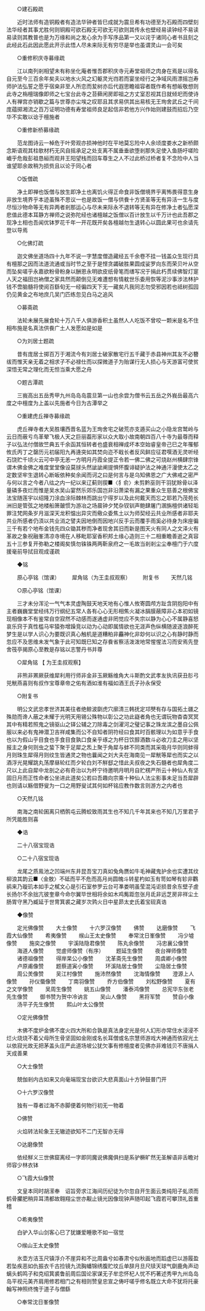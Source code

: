 <!-- { "loadSidebar": true } -->
　　○建石殿疏 

　　近时法师有造铜殿者有造法华钟者皆巳成就为震旦希有功德至为石殿而四壁刻法华经者其事尤胜何则铜殿可欲石殿无可欲无可欲则其传永也壁经易读钟经不易读易读则其教普也是为万缘和尚之发心余为手写序品第一又以诧于诸同心者书且刻之此经此石此因此愿此开示此悟人尽未来际无有穷尽是举也虽谓灵山一会可矣 

　　○重修积庆寺募缘疏 

　　江以南列剎相望未有称坐化庵者惟吾郡积庆寺元寿堂祖师之肉身在焉是以得名自元至今三百余年矣夫以地水火风之幻躯灵光岿若而宴坐经行之净域风雨漂摇岂寿师护法弘誓之愿乎宿桒非至人所恋而苃树亦后代遐思瞻祖容者既作希有想皈敬想则此寺之栴檀瑞像即师之七宝台此寺之苔藓闲房即祖之方丈室忍视其日就倾圯而使诗人有禅宫亦销歇之篇与世尊亦尘埃之叹耶且其求易供其出易核无王珣舍武丘之千间庞蕴掷湘流之百万证明功德有寿堂祖师良足起信非若他方兴作始则建鼓而招后乃空华不实敢以谂于檀施者 

　　○重修新桥募缘疏 

　　范龙图诗云一棹危于叶旁观亦损神他时在平地莫忘险中人余顷度娄水之新桥颇念斯语观其柱欹材朽无风自摇承足之处支离不属垂垂欲堕剎那失足使入鱼肠吁嗟险巇乎危哉彭祖恳絙而观井王阳望栈而回车尊生之人不过此桥过桥者复不念险中人当谁望耶余故稍为损赀且以论于同心者 

　　○饭僧疏 

　　净土即禅也饭僧与放生即净土也离饥火得正命食非饭僧境界乎离怖畏得意生身非放生境界乎本迹虽殊不思议一也是故饭一僧与供飬十方贤圣等无有异活一生与度尽恒沙物命等无有异两者剎那运心与尽未来际永不退转等无有异在修净土者弘愿深悲值此德本耳静方禅师之说弥陀经也诸檀越之饭僧以百计放生以千万计也此吾郡之现净土相也吾闻优钵罗花千年一开花既开矣各檀越勿生退转心以圆此果可也余请先登以导焉 

　　○化佛灯疏 

　　迦文佛坐道场四十九年不说一字慧度僧造藏经五千余卷不挂一钱盖众生现行具有檀那之因而法道流通或当时节之至于是悭贪蠲破胜果圆成娑罗向东而荣贝叶从空而坠矣嗟乎永嘉欲粉骨粉身以酬恩永明欲皮纸骨笔而缮写况于捐此朽贯续佛智灯寔人天之福田岂衲僧之家具然而颠倒见无难遭想有情躭世乐委用恢等泥沙事涉法林护钱不啻脑髓将使阅百繇旬无一经徧四天下无一藏矣凡我同志勿受邪因若也祗树孤园仍见黄金之布地庶几吴门匹练忽见白马之追风 

　　○募斋疏 

　　法轮未展先展食轮十万八千人俱游香积土虽然人人吃饭不曾咬一颗米是名不住相布施是名真法供飬广土人发愿如是如是 

　　○为刘居士题疏 

　　昔有庞居士掷百万于湘流今有刘居士破家散宅行五千藏于赤县神州其友不必簪绂而惟天亲无着之相求子不必禄仕而以探微道子为贻谋行无人损心与天游富可使贫深悟无常之理化而无怛当乘大愿之舟 

　　○题古潭疏 

　　三峩高出五岳秀甲九州岛岛岛震旦第一山也余尝为僧书云五岳之外峩岳最高六度之中檀度为上盖以先施者今日为古潭举之 

　　○重建虎丘禅寺募缘疏 

　　虎丘禅寺者大吴胜壤西晋名蓝为王珣舍宅之破荒亦支遁买山之小隐龙宫鹫岭与云日而蔽亏鸟革翚飞极人天之巨丽葢形家以众大取小故南朝四百八十寺为最尊而释子以弘法付僧故竺典五千余函其恒转者也盛衰相禅成坏本空始睿皇帝己巳之年罹郁攸氏丙丁之罄历元初届阳九再逄突如其焚向迩不戢长者反风鲜应征君噀酒无灵听经石饶贮千顷火云可中亭无恙一方明月丹霞全提正令若一佛二佛之可烧赵州横肆宗锋谓木佛金佛之难度堂堂像设莫捄头然訿訿阐提惧怀腹诽疑护法之神通汗漫使太乙之定数坚牢生退转心断皈依种矣余闻而诃之曰是何言与是乌知佛恩之广大佛戒之密严与何以言之今者八纮之内一纪以来辽蓟则猰■〈犭俞〉未剪黔巫则干羽犹賖骨以泽量磷多夜烂而惟是吴水吴山宴然乐郊乐国岂非沿萧梁有漏之果重众生慈善之根佛宝法宝随莲宇以绍隆刀涂血涂际棘林而跳出宁得岁以及此何戴天而忘之耶若乃茂苑长洲旧是管弦之地楼船箫皷惯为游冶之场晨钟夕梵杂钗钏声鲍肆屠门溷旃檀供诸轻垢罪注梵网条岁月滋深天龙积愠出异灾而儆众委焦土以为师契经云共业所感者非耶夫共业所感者仍湏以共业消之譬夫因地倒而因地兴反手云而覆手雨奚必待身为床座徧三千有若个地布金钱先四众锄其秽而净者现舍其旧而新是图天火有同人之文泽火有革故之象祝融峯清凉寺境在人移毗耶室香积邦土缘心造则三十二相重瞻善逝之真容五十三参复开弥勒之楼阁矣慎勿铢铢两两靳泉府之一毛故当剎剎尘尘奉檀门于六度援毫前导拭目观成谨疏 

　　◆铭 

　　原心亭铭（馆课） 
　　犀角铭（为王圭叔观察） 
　　附复书 
　　天然几铭 

　　○原心亭铭（馆课） 

　　三才未分浑沦一气气本灵虚陶鼓天地天地有心惟人攸寄圆颅方趾含阴抱阳中有主者巍巍堂堂经纬万行纲纪五常人各有心心无形相焦火凝冰膈膜蔽障非心本初如镜现相像本不有鉴常自空寂然不动感而遂通虚非罔觉应不失宗以静为心心不属静喜怒哀乐窍于真性槛马牢猿弥增躁竞以动为心动即属情欲也无涯声色纵横随波逐浪醉死梦生是以学人识心为要既识真心触机是道糟粕非麤神化非玅何以识之心有静时静而忽应不及思维未发气象于此可知既巳知之存飬省察活泼泼地常惺惺法习而安焉先登舍筏亭揭原心至教是存铭以志警丹书并尊 

　　○犀角铭 【 为王圭叔观察】 

　　非熊非罴厥获维犀利用行师非金非玉厥觞维角大斗斯酌文武孝友执讯获丑肜弓兕觥燕喜则有叔作宝尊章帝之佑有酒如淮有福如酒王氏子孙永保受 

　　○附复书 

　　明公文武忠孝世济其美往者绝鲸波劘虎穴廓清三韩抚定邛僰有存与国拓土疆之殊勋而谗人蔽之未耀于光明天用锡公殊物以彰公之功此嶷者角也无谓玩物杳杳冥冥其中有精若照鬼之镜驱山之铎公辅之刀除毒之剑濯河之璧记事之珠龙滨之墨自公佩服以来必有鬼神潜卫吉祥咸集而公不自知者阴符经曰食其时百骸理以为如意乎手食也以为假山乎目食也手食目食孰口食亲乎琢之为杯日饮醇酒数斗必收刀圭之用以坚报主之身何则虫之蛰下聚于足犀之炁上聚于角犀与蚌不同类而其采吸月华则同蚌得月则珠生犀得月则纹生皆通灵之物也曩闻之刘大夫在海南见一犀觥等犀也而实之以酒浮光晃耀跳丸荡摩昼轮红而夕轮白刘不觧郄之惜此夫叔夜之失石髓者也犀角度二尺以上此自犀中龙剖之必有奇治以为杯宁待邀明月明月自贮楞严所云十种仙人有坚固日月而正性命者公坐进此道矣公若曰吾趣向宗乘十种仙人法尘影事未足当吾犀辟也则请以觞借野叟为一口之用野叟试其何如杯铭应教作数言则游方之内者也 

　　○天然几铭 

　　南海之南轮囷离只栖鹘屯云腾蛟致雨其生也不知几千年其来也不知几万里君子所凭能胜则喜 

　　◆诰 

　　二十八宿宝现诰 

　　○二十八宿宝现诰 

　　龙尾之质鳯池之凹端州东井昆吾宝刀真如兔角赝如牛毛神藏鬼护余也实遭其纹柳浪其韵云■〈金敖〉不砥而平不危而高月尚圆魄斗转星杓如玉有笥如琴有轸非鸜鹆来乃璇玑本如手之樲文心是引石室参罗云台可凖娄明虽莹混沌讵损昔余东壁子虗长扬尔不余拙亢彼奎章今命尔翼毕世相将余如木鸡觜距忽张月氐非远芝房非祥尘土肠胃守黑乃臧延于世冑箕裘之藏岁次鹑火日中星昴太史氏着宝砚真诰 

　　◆像赞 

　　定光佛像赞 
　　大士像赞 
　　十六罗汉像赞 
　　佛赞 
　　达磨像赞 
　　飞霞大仙像赞 
　　希夷像赞 
　　缑山王太史像赞 
　　奉常沈日峯像赞 
　　冯少墟像赞 
　　施奕之像赞 
　　宇溪陆隐君像赞 
　　陈丸余像赞 
　　冯忠襄公像赞 
　　海道人像赞 
　　觉虗师像赞（有序） 
　　题延生像赞 
　　夜台禅师像赞 
　　诸德祖像赞 
　　得岸杲公小像赞 
　　沈革斋先生像赞 
　　周虞卿小像赞 
　　卢原甫像赞 
　　题蔡道寅小像赞 
　　环溪陆居士像赞 
　　尘隐居士像赞 
　　周公羙像赞 
　　吴江村像赞 
　　施沛然像赞 
　　沈海情像赞 
　　澄源上人像赞 
　　孙仪蜃像赞 
　　丁南羽像赞 
　　乔方伯像赞 
　　刘松野像赞 
　　夏有之文学像赞 
　　吴周生像赞 
　　姚五山像赞 
　　潘泰鸿像赞 
　　总宪华东张老先生像赞 
　　御书赞为贺中冷讷言 
　　吴山人像赞 
　　黑将军赞 
　　赞自小像 
　　汤平子先生像赞 
　　熙山叶太公像赞 

　　○定光佛像赞 

　　木佛不度炉金佛不度火四大所和合孰是真法身定光是何人幻形亦常住水浸浸不烂火烧烧不着父母所生骨坚固如金刚或名长耳僧或名宗慧师游戏大神通而依寂光土以依寂光故无把茅盖头庄严此道场坡公犹欠事有修檀度者见佛亦非难钱贝不唐捐人天成善果 

　　○大士像赞 

　　兢伽剎内古如来又向毫端现宝台欲识大悲真面山十方钟鼓普门开 

　　○十六罗汉像赞 

　　独有一尊者过海不赤脚便着何物行初无一物着 

　　○佛赞 

　　火焰转法轮象王无辙迹欲知不二门无智亦无得 

　　○达磨像赞 

　　依经觧义三世佛窟离经一字即同魔说佛魔俱扫是系驴橛旷然无圣解语非舌瞻对师容少林衣钵 

　　○飞霞大仙像赞 

　　文皇本同时胡潆奉　诏旨旁求江海间历纪徒为尔忽自开生面云类纯阳子虬须而鹤骨臞肥稍异耳清都故翱翔尘世亦觏止镜光因像现钟声随叩起飞霞若可攀顶礼首重稽 

　　○希夷像赞 

　　白驴入华山剑客心巳了犹嫌爱睡歌不如一宿觉 

　　○缑山王太史像赞 

　　氷壶方洁玉尺镇浮介不崖异和不比周盎兮如春肃兮似秋画地而蹈虚巳以游履盈若坠疾恶如仇振衣千古捡镜九流胸蟠锦绣腹贮坟丘单辞月旦尺牍天球气劘鹿角声动螭头鹤鸣子和克绍箕裘鲁前周后国论家谋无子牟恋怀杞人忧不朽著述秀甲九州岛岛岛平视元美齐肩用修若相门之有相则赞皇忠宣之俦吁嗟乎修名既立大命不犹将托豪翰写神照终愧于道子与僧繇 

　　○奉常沈日峯像赞 

